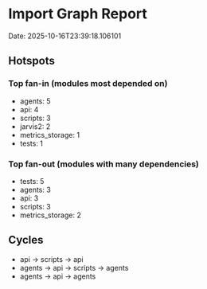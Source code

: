 # Import Graph Report

Date: 2025-10-16T23:39:18.106101


## Hotspots


### Top fan-in (modules most depended on)

- agents: 5
- api: 4
- scripts: 3
- jarvis2: 2
- metrics_storage: 1
- tests: 1

### Top fan-out (modules with many dependencies)

- tests: 5
- agents: 3
- api: 3
- scripts: 3
- metrics_storage: 2

## Cycles

- api -> scripts -> api
- agents -> api -> scripts -> agents
- agents -> api -> agents
